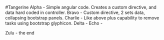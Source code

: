 #Tangerine
Alpha   - Simple angular code. Creates a custom directive, and data hard coded in controller.
Bravo   - Custom directive, 2 sets data, collapsing bootstrap panels.
Charlie - Like above plus capability to remove tasks using bootstrap glyphicon.
Delta   -
Echo    -

Zulu    - the end
